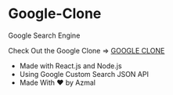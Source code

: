 # Google-Clone
Google Search Engine 

Check Out the Google Clone => [GOOGLE CLONE](https://searchengine-50c1f.web.app/)
- Made with React.js and Node.js
- Using Google Custom Search JSON API
- Made With :heart: by Azmal
